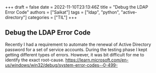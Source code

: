 +++ 
draft = false
date = 2022-11-10T23:13:46Z
title = "Debug the LDAP Error Code"
authors = ["Saikat"]
tags = ["ldap", "python", "active-directory"]
categories = ["TIL"]
+++

## Debug the LDAP Error Code

Recently I had a requirement to automate the renewal of Active Directory password for a set of service accounts. 
During the testing phase I kept getting different types of errors. However, it was bit difficult for me to identify the exact root-cause.
https://learn.microsoft.com/en-us/windows/win32/debug/system-error-codes--0-499-
